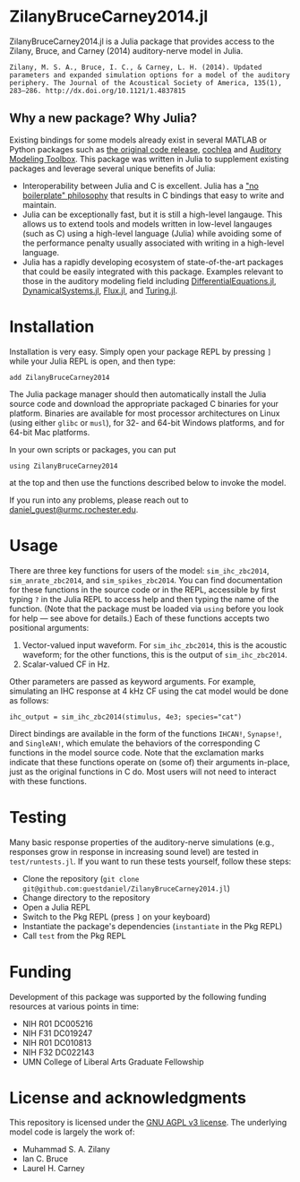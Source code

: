 # ZilanyBruceCarney2014.jl

ZilanyBruceCarney2014.jl is a Julia package that provides access to the Zilany, Bruce, and Carney (2014) auditory-nerve model in Julia. 

```
Zilany, M. S. A., Bruce, I. C., & Carney, L. H. (2014). Updated parameters and expanded simulation options for a model of the auditory periphery. The Journal of the Acoustical Society of America, 135(1), 283–286. http://dx.doi.org/10.1121/1.4837815
```

## Why a new package? Why Julia?
Existing bindings for some models already exist in several MATLAB or Python packages such as [the original code release](https://www.urmc.rochester.edu/MediaLibraries/URMCMedia/labs/carney-lab/codes/Zilany-2014-Code-and-paper.zip), [cochlea](https://github.com/mrkrd/cochlea) and [Auditory Modeling Toolbox](https://amtoolbox.org/).
This package was written in Julia to supplement existing packages and leverage several unique benefits of Julia:
- Interoperability between Julia and C is excellent. Julia has a ["no boilerplate" philosophy](https://docs.julialang.org/en/v1/manual/calling-c-and-fortran-code/) that results in C bindings that easy to write and maintain.
- Julia can be exceptionally fast, but it is still a high-level langauge. This allows us to extend tools and models written in low-level langauges (such as C) using a high-level language (Julia) while avoiding some of the performance penalty usually associated with writing in a high-level language. 
- Julia has a rapidly developing ecosystem of state-of-the-art packages that could be easily integrated with this package. Examples relevant to those in the auditory modeling field including [DifferentialEquations.jl](https://github.com/SciML/DifferentialEquations.jl), [DynamicalSystems.jl](https://github.com/JuliaDynamics/DynamicalSystems.jl), [Flux.jl](https://github.com/FluxML/Flux.jl), and [Turing.jl](https://github.com/TuringLang/Turing.jl). 

# Installation
Installation is very easy.
Simply open your package REPL by pressing `]` while your Julia REPL is open, and then type:
```
add ZilanyBruceCarney2014
```
The Julia package manager should then automatically install the Julia source code and download the appropriate packaged C binaries for your platform.
Binaries are available for most processor architectures on Linux (using either `glibc` or `musl`), for 32- and 64-bit Windows platforms, and for 64-bit Mac platforms.

In your own scripts or packages, you can put
```
using ZilanyBruceCarney2014
```
at the top and then use the functions described below to invoke the model.

If you run into any problems, please reach out to daniel_guest@urmc.rochester.edu.

# Usage 
There are three key functions for users of the model: `sim_ihc_zbc2014`, `sim_anrate_zbc2014`, and `sim_spikes_zbc2014`. 
You can find documentation for these functions in the source code or in the REPL, accessible by first typing `?` in the Julia REPL to access help and then typing the name of the function.
(Note that the package must be loaded via `using` before you look for help — see above for details.)
Each of these functions accepts two positional arguments:
1. Vector-valued input waveform. For `sim_ihc_zbc2014`, this is the acoustic waveform; for the other functions, this is the output of `sim_ihc_zbc2014`.
2. Scalar-valued CF in Hz.

Other parameters are passed as keyword arguments. For example, simulating an IHC response at 4 kHz CF using the cat model would be done as follows:
```
ihc_output = sim_ihc_zbc2014(stimulus, 4e3; species="cat")
```

Direct bindings are available in the form of the functions `IHCAN!`, `Synapse!`, and `SingleAN!`, which emulate the behaviors of the corresponding C functions in the model source code.
Note that the exclamation marks indicate that these functions operate on (some of) their arguments in-place, just as the original functions in C do. 
Most users will not need to interact with these functions.

# Testing
Many basic response properties of the auditory-nerve simulations (e.g., responses grow in response in increasing sound level) are tested in `test/runtests.jl`. 
If you want to run these tests yourself, follow these steps:
- Clone the repository (`git clone git@github.com:guestdaniel/ZilanyBruceCarney2014.jl`)
- Change directory to the repository 
- Open a Julia REPL
- Switch to the Pkg REPL (press `]` on your keyboard)
- Instantiate the package's dependencies (`instantiate` in the Pkg REPL)
- Call `test` from the Pkg REPL

# Funding
Development of this package was supported by the following funding resources at various points in time:
- NIH R01 DC005216
- NIH F31 DC019247
- NIH R01 DC010813
- NIH F32 DC022143
- UMN College of Liberal Arts Graduate Fellowship

# License and acknowledgments
This repository is licensed under the [GNU AGPL v3 license](https://www.gnu.org/licenses/agpl-3.0.en.html). 
The underlying model code is largely the work of:
- Muhammad S. A. Zilany
- Ian C. Bruce
- Laurel H. Carney